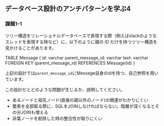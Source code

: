 ## データベース設計のアンチパターンを学ぶ4

### 課題1-1
ツリー構造をリレーショナルデータベースで表現する際（例えばslackのようなスレッドを表現する時など）に、以下のように親の ID だけを持つツリー構造を見かけることがあります。

TABLE Message {
  id: varchar
  parent_message_id: varchar
  text: varchar
  FOREIGN KEY (parent_message_id) REFERENCES Message(id)
}

上記の設計では`parent_message_id`にMessage自身のidを持つ、自己参照を用いています。

この設計だとどのような問題が生じるか、説明してください。

- あるノードと祖先ノード(直接の親以外のノード)の関連がわかりにくい
- 要素を全部取る際に、SQLをJOINしなければならない。階層が深くなるとその分JOINも増える
- 非葉ノードを削除した時の整合性が取りにくい